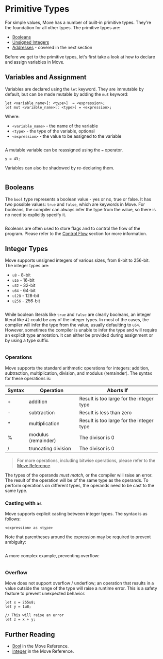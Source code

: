 # Primitive Types

<!-- TODO: Shall we split this into two pages? Maybe give an overview and focus more on specifics? -->

For simple values, Move has a number of built-in primitive types. They're the foundation for all
other types. The primitive types are:

- [Booleans](#booleans)
- [Unsigned Integers](#integer-types)
- [Addresses](./address.md) - covered in the next section

Before we get to the primitive types, let's first take a look at how to declare and assign variables
in Move.

## Variables and Assignment

Variables are declared using the `let` keyword. They are immutable by default, but can be made
mutable by adding the `mut` keyword:

```
let <variable_name>[: <type>]  = <expression>;
let mut <variable_name>[: <type>] = <expression>;
```

Where:

- `<variable_name>` - the name of the variable
- `<type>` - the type of the variable, optional
- `<expression>` - the value to be assigned to the variable

```move file=packages/samples/sources/move-basics/primitive-types.move anchor=variables_and_assignment

```

A mutable variable can be reassigned using the `=` operator.

```move
y = 43;
```

Variables can also be shadowed by re-declaring them.

```move file=packages/samples/sources/move-basics/primitive-types.move anchor=shadowing

```

## Booleans

The `bool` type represents a boolean value - yes or no, true or false. It has two possible values:
`true` and `false`, which are keywords in Move. For booleans, the compiler can always infer the type
from the value, so there is no need to explicitly specify it.

```move file=packages/samples/sources/move-basics/primitive-types.move anchor=boolean

```

Booleans are often used to store flags and to control the flow of the program. Please refer to the
[Control Flow](./control-flow.md) section for more information.

## Integer Types

Move supports unsigned integers of various sizes, from 8-bit to 256-bit. The integer types are:

- `u8` - 8-bit
- `u16` - 16-bit
- `u32` - 32-bit
- `u64` - 64-bit
- `u128` - 128-bit
- `u256` - 256-bit

```move file=packages/samples/sources/move-basics/primitive-types.move anchor=integers

```

While boolean literals like `true` and `false` are clearly booleans, an integer literal like `42`
could be any of the integer types. In most of the cases, the compiler will infer the type from the
value, usually defaulting to `u64`. However, sometimes the compiler is unable to infer the type and
will require an explicit type annotation. It can either be provided during assignment or by using a
type suffix.

```move file=packages/samples/sources/move-basics/primitive-types.move anchor=integer_explicit_type

```

### Operations

Move supports the standard arithmetic operations for integers: addition, subtraction,
multiplication, division, and modulus (remainder). The syntax for these operations is:

| Syntax | Operation           | Aborts If                                |
| ------ | ------------------- | ---------------------------------------- |
| +      | addition            | Result is too large for the integer type |
| -      | subtraction         | Result is less than zero                 |
| \*     | multiplication      | Result is too large for the integer type |
| %      | modulus (remainder) | The divisor is 0                         |
| /      | truncating division | The divisor is 0                         |

> For more operations, including bitwise operations, please refer to the
> [Move Reference](/reference/primitive-types/integers.html#bitwise).

The types of the operands _must match_, or the compiler will raise an error. The result of the
operation will be of the same type as the operands. To perform operations on different types, the
operands need to be cast to the same type.

<!-- TODO: add examples + parentheses for arithmetic operations -->
<!-- TODO: add bitwise operators -->

### Casting with `as`

Move supports explicit casting between integer types. The syntax is as follows:

```move
<expression> as <type>
```

Note that parentheses around the expression may be required to prevent ambiguity:

```move file=packages/samples/sources/move-basics/primitive-types.move anchor=cast_as

```

A more complex example, preventing overflow:

```move file=packages/samples/sources/move-basics/primitive-types.move anchor=overflow

```

### Overflow

Move does not support overflow / underflow; an operation that results in a value outside the range
of the type will raise a runtime error. This is a safety feature to prevent unexpected behavior.

```move
let x = 255u8;
let y = 1u8;

// This will raise an error
let z = x + y;
```

## Further Reading

- [Bool](/reference/primitive-types/bool.html) in the Move Reference.
- [Integer](/reference/primitive-types/integers.html) in the Move Reference.
